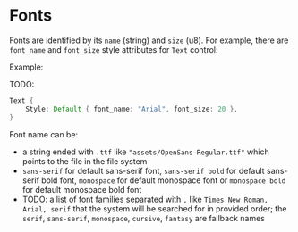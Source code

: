 # Fonts

Fonts are identified by its `name` (string) and `size` (u8). For example, there are `font_name` and `font_size` style attributes for `Text` control:

Example:

TODO:
```rust
Text {
    Style: Default { font_name: "Arial", font_size: 20 },
}
```

Font name can be:

- a string ended with `.ttf` like `"assets/OpenSans-Regular.ttf"` which points to the file in the file system
- `sans-serif` for default sans-serif font, `sans-serif bold` for default sans-serif bold font, `monospace` for default monospace font or `monospace bold` for default monospace bold font
- TODO: a list of font families separated with `,` like `Times New Roman, Arial, serif` that the system will be searched for in provided order; the `serif`, `sans-serif`, `monospace`, `cursive`, `fantasy` are fallback names
